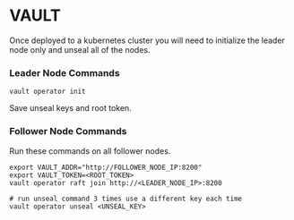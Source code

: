 # VAULT

Once deployed to a kubernetes cluster you will need to initialize the leader node only and unseal all of the nodes.

### Leader Node Commands
```shell
vault operator init
```

Save unseal keys and root token.


### Follower Node Commands
Run these commands on all follower nodes.
```shell
export VAULT_ADDR="http://FOLLOWER_NODE_IP:8200"
export VAULT_TOKEN=<ROOT_TOKEN>
vault operator raft join http://<LEADER_NODE_IP>:8200

# run unseal command 3 times use a different key each time
vault operator unseal <UNSEAL_KEY>
```